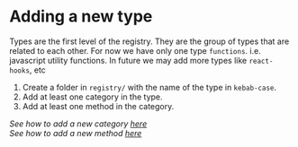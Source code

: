 # Adding a new type

Types are the first level of the registry. They are the group of types that are related to each other.
For now we have only one type `functions`. i.e. javascript utility functions.
In future we may add more types like `react-hooks`, etc

1. Create a folder in `registry/` with the name of the type in `kebab-case`.
2. Add at least one category in the type.
3. Add at least one method in the category.

_See how to add a new category [here](ADDING_A_NEW_CATEGORY.md)_ <br/>
_See how to add a new method [here](ADDING_A_NEW_METHOD.md)_
